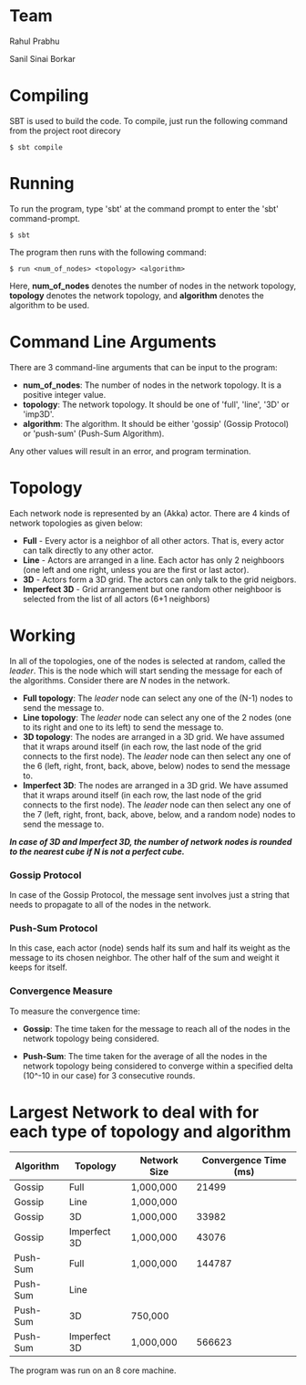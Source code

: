 # Team
Rahul Prabhu

Sanil Sinai Borkar


# Compiling
SBT is used to build the code. To compile, just run the following command from the project root direcory
```
$ sbt compile
```

# Running
To run the program, type 'sbt' at the command prompt to enter the 'sbt' command-prompt.
```
$ sbt
```

The program then runs with the following command:
```
$ run <num_of_nodes> <topology> <algorithm>
```

Here, **num_of_nodes** denotes the number of nodes in the network topology, **topology** denotes the network topology, and **algorithm** denotes the algorithm to be used.


# Command Line Arguments
There are 3 command-line arguments that can be input to the program:

* **num_of_nodes**: The number of nodes in the network topology. It is a positive integer value.
* **topology**: The network topology. It should be one of 'full', 'line', '3D' or 'imp3D'.
* **algorithm**: The algorithm. It should be either 'gossip' (Gossip Protocol) or 'push-sum' (Push-Sum Algorithm).

Any other values will result in an error, and program termination.


# Topology
Each network node is represented by an (Akka) actor. There are 4 kinds of network topologies as given below:

* **Full** - Every actor is a neighbor of all other actors. That is, every actor can talk directly to any other actor.
* **Line** - Actors are arranged in a line. Each actor has only 2 neighboors (one left and one right, unless you are the first or last actor).
* **3D** - Actors form a 3D grid. The actors can only talk to the grid neigbors.
* **Imperfect 3D** - Grid arrangement but one random other neighboor is selected from the list of all actors (6+1 neighbors)


# Working
In all of the topologies, one of the nodes is selected at random, called the *leader*. This is the node which will start sending the message for each of the algorithms. Consider there are *N* nodes in the network.

* **Full topology**: The *leader* node can select any one of the (N-1) nodes to send the message to.
* **Line topology**: The *leader* node can select any one of the 2 nodes (one to its right and one to its left) to send the message to.
* **3D topology**: The nodes are arranged in a 3D grid. We have assumed that it wraps around itself (in each row, the last node of the grid connects to the first node). The *leader* node can then select any one of the 6 (left, right, front, back, above, below) nodes to send the message to.
* **Imperfect 3D**: The nodes are arranged in a 3D grid. We have assumed that it wraps around itself (in each row, the last node of the grid connects to the first node). The *leader* node can then select any one of the 7 (left, right, front, back, above, below, and a random node) nodes to send the message to.

***In case of 3D and Imperfect 3D, the number of network nodes is rounded to the nearest cube if *N* is not a perfect cube.***

### Gossip Protocol
In case of the Gossip Protocol, the message sent involves just a string that needs to propagate to all of the nodes in the network.

### Push-Sum Protocol
In this case, each actor (node) sends half its sum and half its weight as the message to its chosen neighbor. The other half of the sum and weight it keeps for itself.

### Convergence Measure
To measure the convergence time:

* **Gossip**: The time taken for the message to reach all of the nodes in the network topology being considered.

* **Push-Sum**: The time taken for the average of all the nodes in the network topology being considered to converge within a specified delta (10^-10 in our case) for 3 consecutive rounds.


# Largest Network to deal with for each type of topology and algorithm
| Algorithm  | Topology | Network Size | Convergence Time (ms) |
| ---------- | -------- | ------------ | --------------------- |
| Gossip | Full | 1,000,000 | 21499 |
| Gossip | Line | 1,000,000 |  |
| Gossip | 3D | 1,000,000 | 33982 |
| Gossip | Imperfect 3D | 1,000,000 | 43076 |
| Push-Sum | Full | 1,000,000 | 144787 |
| Push-Sum | Line |  |
| Push-Sum | 3D | 750,000 |
| Push-Sum | Imperfect 3D | 1,000,000 | 566623 |

The program was run on an 8 core machine.